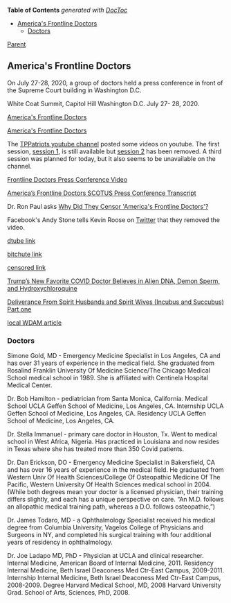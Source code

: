 <!-- START doctoc generated TOC please keep comment here to allow auto update -->
<!-- DON'T EDIT THIS SECTION, INSTEAD RE-RUN doctoc TO UPDATE -->
**Table of Contents**  *generated with [DocToc](https://github.com/thlorenz/doctoc)*

- [America's Frontline Doctors](#americas-frontline-doctors)
  - [Doctors](#doctors)

<!-- END doctoc generated TOC please keep comment here to allow auto update -->

[Parent](#pages/blog/cv19/index)

## America's Frontline Doctors

On July 27-28, 2020, a group of doctors held a press conference in front 
of the Supreme Court building in Washington D.C.

White Coat Summit, Capitol Hill Washington D.C. July 27- 28, 2020.

[America's Frontline Doctors](https://www.americasfrontlinedoctors.com/)

[America's Frontline Doctors](https://americasfrontlinedoctorsummit.com/)


The [TPPatriots youtube channel](https://www.youtube.com/channel/UCBDFIhJatqK77qLyA0r-yVg)
posted some videos on youtube.
The first session, [session 1](https://www.youtube.com/watch?v=cKbQbcInHnA),
is still available but [session 2](https://www.youtube.com/watch?v=aX_Q1FaY9pI)
has been removed.  A third session was planned for today, but it also seems
to be unavailable on the channel.





[Frontline Doctors Press Conference Video](https://www.bitchute.com/video/HeC0tHZDX7dk/?fbclid=IwAR2lI5-EL8InuuY6v-Bt_o6lUbg30TLBnwXUCbqASnPhdCmTJOEyDUfLSUQ)

[America’s Frontline Doctors SCOTUS Press Conference Transcript](https://www.rev.com/blog/transcripts/americas-frontline-doctors-scotus-press-conference-transcript)



Dr. Ron Paul asks
[Why Did They Censor 'America's Frontline Doctors'?](https://www.youtube.com/watch?v=rTfZyRrADdA)

Facebook's Andy Stone tells Kevin Roose on 
[Twitter](https://twitter.com/kevinroose/status/1287906751069581318) 
that they removed the video.


[dtube link](https://d.tube/?fbclid=IwAR25IdNZyoE-Czh7YewP-R1NjDNQF-ItB1toUKUWqvYO7HbXEI76D3O83y0#!/v/videostorage2020/QmWHnWJ4A2LZsmLBP8HeYrpcHhfFgTvPV8R4kitEcz9LgH?fbclid=IwAR25IdNZyoE-Czh7YewP-R1NjDNQF-ItB1toUKUWqvYO7HbXEI76D3O83y0?fbclid=IwAR25IdNZyoE-Czh7YewP-R1NjDNQF-ItB1toUKUWqvYO7HbXEI76D3O83y0?fbclid=IwAR25IdNZyoE-Czh7YewP-R1NjDNQF-ItB1toUKUWqvYO7HbXEI76D3O83y0)

[bitchute link](https://www.bitchute.com/video/DLt1TylP1q6Y/)


[censored link](https://www.youtube.com/watch?v=uYkIK6-TNok)


[Trump’s New Favorite COVID Doctor Believes in Alien DNA, Demon Sperm, and Hydroxychloroquine](https://www.thedailybeast.com/stella-immanuel-trumps-new-covid-doctor-believes-in-alien-dna-demon-sperm-and-hydroxychloroquine)


[Deliverance From Spirit Husbands and Spirit Wives (Incubus and Succubus) Part one](https://www.youtube.com/watch?v=CJrJG9xymts)

[local WDAM article](https://www.wdam.com/2020/07/29/misinformation-virus-is-proving-highly-contagious/)

### Doctors

Simone Gold, MD - Emergency Medicine Specialist in Los Angeles, CA and has 
over 31 years of experience in the medical field. She graduated from Rosalind 
Franklin University Of Medicine Science/The Chicago Medical School medical 
school in 1989. She is affiliated with Centinela Hospital Medical Center.

Dr. Bob Hamilton - pediatrician from Santa Monica, California. Medical School 
UCLA Geffen School of Medicine, Los Angeles, CA. Internship UCLA Geffen School 
of Medicine, Los Angeles, CA. Residency UCLA Geffen School of Medicine, Los 
Angeles, CA.

Dr. Stella Immanuel - primary care doctor in Houston, Tx. Went to medical 
school in West Africa, Nigeria. Has practiced in Louisiana and now resides 
in Texas where she has treated more than 350 Covid patients.

Dr. Dan Erickson, DO - Emergency Medicine Specialist in Bakersfield, CA and 
has over 16 years of experience in the medical field. He graduated from Western 
Univ Of Health Sciences/College Of Osteopathic Medicine Of The Pacific, Western 
University Of Health Sciences medical school in 2004. (While both degrees mean 
your doctor is a licensed physician, their training differs slightly, and each 
has a unique perspective on care. “An M.D. follows an allopathic medical 
training path, whereas a D.O. follows osteopathic,”)

Dr. James Todaro, MD - a Ophthalmology Specialist received his medical degree 
from Columbia University, Vagelos College of Physicians and Surgeons in NY, 
and completed his surgical training with four additional years of residency in 
ophthalmology.

Dr. Joe Ladapo MD, PhD - Physician at UCLA and clinical researcher. Internal 
Medicine, American Board of Internal Medicine, 2011. 
Residency Internal Medicine, Beth Israel Deaconess Med Ctr-East Campus, 2009-2011. 
Internship Internal Medicine, Beth Israel Deaconess Med Ctr-East Campus, 
2008-2009. Degree Harvard Medical School, MD, 2008 Harvard University Grad. 
School of Arts, Sciences, PhD, 2008.
